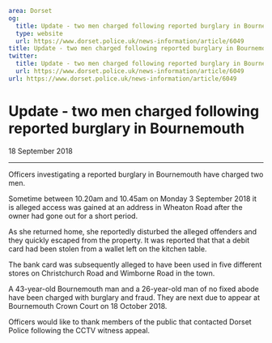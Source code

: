 ```yaml
area: Dorset
og:
  title: Update - two men charged following reported burglary in Bournemouth
  type: website
  url: https://www.dorset.police.uk/news-information/article/6049
title: Update - two men charged following reported burglary in Bournemouth |
twitter:
  title: Update - two men charged following reported burglary in Bournemouth
  url: https://www.dorset.police.uk/news-information/article/6049
url: https://www.dorset.police.uk/news-information/article/6049
```

# Update - two men charged following reported burglary in Bournemouth

18 September 2018

* * *

Officers investigating a reported burglary in Bournemouth have charged two men.

Sometime between 10.20am and 10.45am on Monday 3 September 2018 it is alleged access was gained at an address in Wheaton Road after the owner had gone out for a short period.

As she returned home, she reportedly disturbed the alleged offenders and they quickly escaped from the property. It was reported that that a debit card had been stolen from a wallet left on the kitchen table.

The bank card was subsequently alleged to have been used in five different stores on Christchurch Road and Wimborne Road in the town.

A 43-year-old Bournemouth man and a 26-year-old man of no fixed abode have been charged with burglary and fraud. They are next due to appear at Bournemouth Crown Court on 18 October 2018.

Officers would like to thank members of the public that contacted Dorset Police following the CCTV witness appeal.
